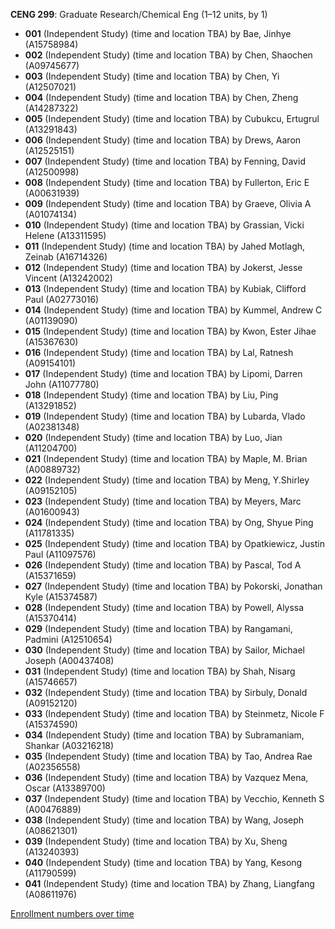 **CENG 299**: Graduate Research/Chemical Eng (1–12 units, by 1)

- **001** (Independent Study) (time and location TBA) by Bae, Jinhye (A15758984)
- **002** (Independent Study) (time and location TBA) by Chen, Shaochen (A09745677)
- **003** (Independent Study) (time and location TBA) by Chen, Yi (A12507021)
- **004** (Independent Study) (time and location TBA) by Chen, Zheng (A14287322)
- **005** (Independent Study) (time and location TBA) by Cubukcu, Ertugrul (A13291843)
- **006** (Independent Study) (time and location TBA) by Drews, Aaron (A12525151)
- **007** (Independent Study) (time and location TBA) by Fenning, David (A12500998)
- **008** (Independent Study) (time and location TBA) by Fullerton, Eric E (A00631939)
- **009** (Independent Study) (time and location TBA) by Graeve, Olivia A (A01074134)
- **010** (Independent Study) (time and location TBA) by Grassian, Vicki Helene (A13311595)
- **011** (Independent Study) (time and location TBA) by Jahed Motlagh, Zeinab (A16714326)
- **012** (Independent Study) (time and location TBA) by Jokerst, Jesse Vincent (A13242002)
- **013** (Independent Study) (time and location TBA) by Kubiak, Clifford Paul (A02773016)
- **014** (Independent Study) (time and location TBA) by Kummel, Andrew C (A01139090)
- **015** (Independent Study) (time and location TBA) by Kwon, Ester Jihae (A15367630)
- **016** (Independent Study) (time and location TBA) by Lal, Ratnesh (A09154101)
- **017** (Independent Study) (time and location TBA) by Lipomi, Darren John (A11077780)
- **018** (Independent Study) (time and location TBA) by Liu, Ping (A13291852)
- **019** (Independent Study) (time and location TBA) by Lubarda, Vlado (A02381348)
- **020** (Independent Study) (time and location TBA) by Luo, Jian (A11204700)
- **021** (Independent Study) (time and location TBA) by Maple, M. Brian (A00889732)
- **022** (Independent Study) (time and location TBA) by Meng, Y.Shirley (A09152105)
- **023** (Independent Study) (time and location TBA) by Meyers, Marc (A01600943)
- **024** (Independent Study) (time and location TBA) by Ong, Shyue Ping (A11781335)
- **025** (Independent Study) (time and location TBA) by Opatkiewicz, Justin Paul (A11097576)
- **026** (Independent Study) (time and location TBA) by Pascal, Tod A (A15371659)
- **027** (Independent Study) (time and location TBA) by Pokorski, Jonathan Kyle (A15374587)
- **028** (Independent Study) (time and location TBA) by Powell, Alyssa (A15370414)
- **029** (Independent Study) (time and location TBA) by Rangamani, Padmini (A12510654)
- **030** (Independent Study) (time and location TBA) by Sailor, Michael Joseph (A00437408)
- **031** (Independent Study) (time and location TBA) by Shah, Nisarg (A15746657)
- **032** (Independent Study) (time and location TBA) by Sirbuly, Donald (A09152120)
- **033** (Independent Study) (time and location TBA) by Steinmetz, Nicole F (A15374590)
- **034** (Independent Study) (time and location TBA) by Subramaniam, Shankar (A03216218)
- **035** (Independent Study) (time and location TBA) by Tao, Andrea Rae (A02356558)
- **036** (Independent Study) (time and location TBA) by Vazquez Mena, Oscar (A13389700)
- **037** (Independent Study) (time and location TBA) by Vecchio, Kenneth S (A00476889)
- **038** (Independent Study) (time and location TBA) by Wang, Joseph (A08621301)
- **039** (Independent Study) (time and location TBA) by Xu, Sheng (A13240393)
- **040** (Independent Study) (time and location TBA) by Yang, Kesong (A11790599)
- **041** (Independent Study) (time and location TBA) by Zhang, Liangfang (A08611976)

[Enrollment numbers over time](./CENG299.tsv)
